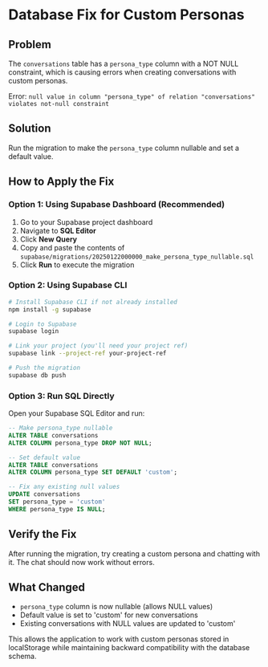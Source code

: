 # Database Fix for Custom Personas

## Problem
The `conversations` table has a `persona_type` column with a NOT NULL constraint, which is causing errors when creating conversations with custom personas.

Error: `null value in column "persona_type" of relation "conversations" violates not-null constraint`

## Solution
Run the migration to make the `persona_type` column nullable and set a default value.

## How to Apply the Fix

### Option 1: Using Supabase Dashboard (Recommended)
1. Go to your Supabase project dashboard
2. Navigate to **SQL Editor**
3. Click **New Query**
4. Copy and paste the contents of `supabase/migrations/20250122000000_make_persona_type_nullable.sql`
5. Click **Run** to execute the migration

### Option 2: Using Supabase CLI
```bash
# Install Supabase CLI if not already installed
npm install -g supabase

# Login to Supabase
supabase login

# Link your project (you'll need your project ref)
supabase link --project-ref your-project-ref

# Push the migration
supabase db push
```

### Option 3: Run SQL Directly
Open your Supabase SQL Editor and run:

```sql
-- Make persona_type nullable
ALTER TABLE conversations
ALTER COLUMN persona_type DROP NOT NULL;

-- Set default value
ALTER TABLE conversations
ALTER COLUMN persona_type SET DEFAULT 'custom';

-- Fix any existing null values
UPDATE conversations
SET persona_type = 'custom'
WHERE persona_type IS NULL;
```

## Verify the Fix
After running the migration, try creating a custom persona and chatting with it. The chat should now work without errors.

## What Changed
- `persona_type` column is now nullable (allows NULL values)
- Default value is set to 'custom' for new conversations
- Existing conversations with NULL values are updated to 'custom'

This allows the application to work with custom personas stored in localStorage while maintaining backward compatibility with the database schema.
